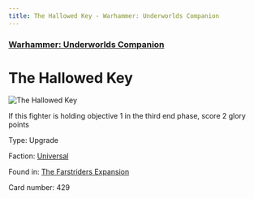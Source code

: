 ```yaml
---
title: The Hallowed Key - Warhammer: Underworlds Companion
---
```


### [Warhammer: Underworlds Companion](https://guidokessels.github.io/wh-underworlds)

  

# The Hallowed Key

![The Hallowed Key](https://warhammerunderworlds.com/wp-content/uploads/sites/6/2018/03/429_ENG.png)

If this fighter is holding objective 1 in the third end phase, score 2 glory points

Type: Upgrade

Faction: [Universal](https://guidokessels.github.io/wh-underworlds/factions/universal)

Found in: [The Farstriders Expansion](https://guidokessels.github.io/wh-underworlds/locations/the-farstriders-expansion)

Card number: 429
